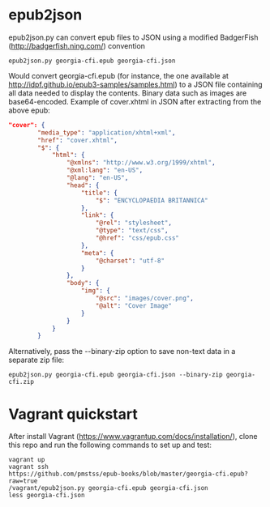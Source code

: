 # epub2json
epub2json.py can convert epub files to JSON using a modified BadgerFish (http://badgerfish.ning.com/) convention 
```Shell
epub2json.py georgia-cfi.epub georgia-cfi.json
```
Would convert georgia-cfi.epub (for instance, the one available at http://idpf.github.io/epub3-samples/samples.html) 
to a JSON file containing all data needed to display the contents. Binary data such as images are base64-encoded.
Example of cover.xhtml in JSON after extracting from the above epub:
```JSON
"cover": {
        "media_type": "application/xhtml+xml", 
        "href": "cover.xhtml", 
        "$": {
            "html": {
                "@xmlns": "http://www.w3.org/1999/xhtml", 
                "@xml:lang": "en-US", 
                "@lang": "en-US", 
                "head": {
                    "title": {
                        "$": "ENCYCLOPAEDIA BRITANNICA"
                    }, 
                    "link": {
                        "@rel": "stylesheet", 
                        "@type": "text/css", 
                        "@href": "css/epub.css"
                    }, 
                    "meta": {
                        "@charset": "utf-8"
                    }
                }, 
                "body": {
                    "img": {
                        "@src": "images/cover.png", 
                        "@alt": "Cover Image"
                    }
                }
            }
        }
```
Alternatively, pass the --binary-zip option to save non-text data in a separate zip file:
```Shell
epub2json.py georgia-cfi.epub georgia-cfi.json --binary-zip georgia-cfi.zip
```

# Vagrant quickstart
After install Vagrant (https://www.vagrantup.com/docs/installation/), clone this repo and run the following commands to set up and test:
```shell
vagrant up
vagrant ssh
https://github.com/pmstss/epub-books/blob/master/georgia-cfi.epub?raw=true
/vagrant/epub2json.py georgia-cfi.epub georgia-cfi.json
less georgia-cfi.json
```